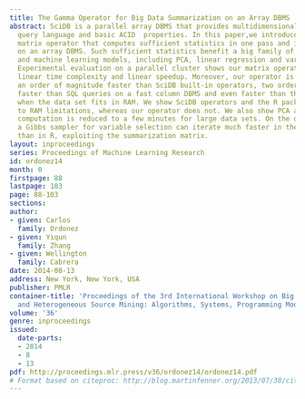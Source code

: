 ```yaml
---
title: The Gamma Operator for Big Data Summarization on an Array DBMS
abstract: SciDB is a parallel array DBMS that provides multidimensional arrays, a
  query language and basic ACID  properties. In this paper,we introduce a summarization
  matrix operator that computes sufficient statistics in one pass and in parallel
  on an array DBMS. Such sufficient statistics benefit a big family of statistical
  and machine learning models, including PCA, linear regression and variable selection.
  Experimental evaluation on a parallel cluster shows our matrix operator exhibits
  linear time complexity and linear speedup. Moreover, our operator is shown to be
  an order of magnitude faster than SciDB built-in operators, two orders of magnitude
  faster than SQL queries on a fast column DBMS and even faster than the R package
  when the data set fits in RAM. We show SciDB operators and the R package fail due
  to RAM limitations, whereas our operator does not. We also show PCA and linear regression
  computation is reduced to a few minutes for large data sets. On the other hand,
  a Gibbs sampler for variable selection can iterate much faster in the array DBMS
  than in R, exploiting the summarization matrix.
layout: inproceedings
series: Proceedings of Machine Learning Research
id: ordonez14
month: 0
firstpage: 88
lastpage: 103
page: 88-103
sections: 
author:
- given: Carlos
  family: Ordonez
- given: Yiqun
  family: Zhang
- given: Wellington
  family: Cabrera
date: 2014-08-13
address: New York, New York, USA
publisher: PMLR
container-title: 'Proceedings of the 3rd International Workshop on Big Data, Streams
  and Heterogeneous Source Mining: Algorithms, Systems, Programming Models and Applications'
volume: '36'
genre: inproceedings
issued:
  date-parts:
  - 2014
  - 8
  - 13
pdf: http://proceedings.mlr.press/v36/ordonez14/ordonez14.pdf
# Format based on citeproc: http://blog.martinfenner.org/2013/07/30/citeproc-yaml-for-bibliographies/
---
```

